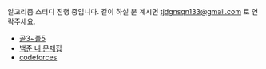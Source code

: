 알고리즘 스터디 진행 중입니다.
같이 하실 분 계시면 tjdgnsqn133@gmail.com 로 연락주세요.

- [골3~플5]([https://solved.ac/search?query=*g5..p5+-solved_by%3Atjdgnsqn3+lang%3Ako+solved%3A200..+&sort=random&direction=asc&page=1](https://solved.ac/search?query=*g3..p5+-solved_by%3Atjdgnsqn3+lang%3Ako+solved%3A200..+&sort=random&direction=asc&page=1))
- [백준 내 문제집](https://www.acmicpc.net/workbook/by/tjdgnsqn3)
- [codeforces](https://codeforces.com/problemset?tags=1400-1600)
